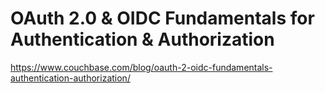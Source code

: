 # OAuth 2.0 & OIDC Fundamentals for Authentication & Authorization


https://www.couchbase.com/blog/oauth-2-oidc-fundamentals-authentication-authorization/
